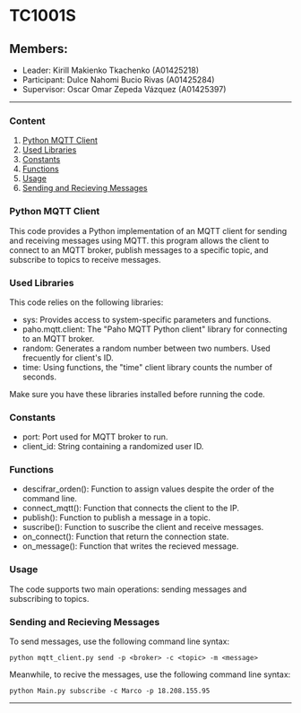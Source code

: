 # TC1001S

## Members:
- Leader: Kirill Makienko Tkachenko (A01425218)
- Participant: Dulce Nahomi Bucio Rivas (A01425284)
- Supervisor: Oscar Omar Zepeda Vázquez (A01425397)

---

### Content

1. [Python MQTT Client](#python-mqtt-client)
2. [Used Libraries](#used-libraries)
3. [Constants](#constants)
4. [Functions](#functions)
5. [Usage](#usage)
6. [Sending and Recieving Messages](#sending-and-recieving-messages)

### Python MQTT Client

This code provides a Python implementation of an MQTT client for sending and receiving messages using MQTT. this program allows the client to connect to an MQTT broker, publish messages to a specific topic, and subscribe to topics to receive messages.

### Used Libraries

This code relies on the following libraries:

- sys: Provides access to system-specific parameters and functions.
- paho.mqtt.client: The "Paho MQTT Python client" library for connecting to an MQTT broker.
- random: Generates a random number between two numbers. Used frecuently for client's ID.
- time: Using functions, the "time" client library counts the number of seconds.

Make sure you have these libraries installed before running the code.

### Constants

- port: Port used for MQTT broker to run.
- client_id: String containing a randomized user ID.

### Functions

- descifrar_orden(): Function to assign values despite the order of the command line.
- connect_mqtt(): Function that connects the client to the IP.
- publish(): Function to publish a message in a topic.
- suscribe(): Function to suscribe the client and receive messages.
- on_connect(): Function that return the connection state.
- on_message(): Function that writes the recieved message.

### Usage

The code supports two main operations: sending messages and subscribing to topics.

### Sending and Recieving Messages

To send messages, use the following command line syntax:

```
python mqtt_client.py send -p <broker> -c <topic> -m <message>
```

Meanwhile, to recive the messages, use the following command line syntax:

```
python Main.py subscribe -c Marco -p 18.208.155.95
```

---